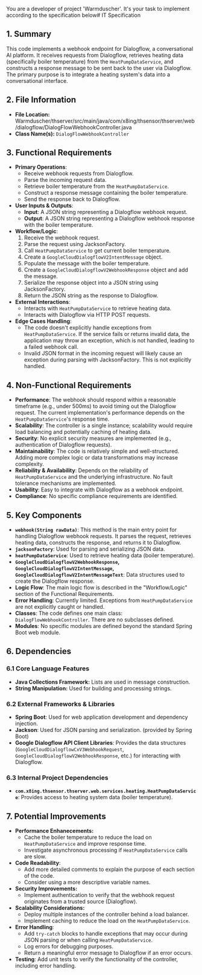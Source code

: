 You are a developer of project 'Warmduscher'. It's your task to implement according to the specification below# IT Specification

## 1. Summary

This code implements a webhook endpoint for Dialogflow, a conversational AI platform. It receives requests from Dialogflow, retrieves heating data (specifically boiler temperature) from the `HeatPumpDataService`, and constructs a response message to be sent back to the user via Dialogflow. The primary purpose is to integrate a heating system's data into a conversational interface.

## 2. File Information

- **File Location:** Warmduscher/thserver/src/main/java/com/x8ing/thsensor/thserver/web/dialogflow/DialogFlowWebhookController.java
- **Class Name(s):** `DialogFlowWebhookController`

## 3. Functional Requirements

- **Primary Operations**:
    - Receive webhook requests from Dialogflow.
    - Parse the incoming request data.
    - Retrieve boiler temperature from the `HeatPumpDataService`.
    - Construct a response message containing the boiler temperature.
    - Send the response back to Dialogflow.
- **User Inputs & Outputs**:
    - **Input**: A JSON string representing a Dialogflow webhook request.
    - **Output**: A JSON string representing a Dialogflow webhook response with the boiler temperature.
- **Workflow/Logic**:
    1. Receive the webhook request.
    2. Parse the request using JacksonFactory.
    3. Call `HeatPumpDataService` to get current boiler temperature.
    4. Create a `GoogleCloudDialogflowV2IntentMessage` object.
    5. Populate the message with the boiler temperature.
    6. Create a `GoogleCloudDialogflowV2WebhookResponse` object and add the message.
    7. Serialize the response object into a JSON string using JacksonFactory.
    8. Return the JSON string as the response to Dialogflow.
- **External Interactions**:
    - Interacts with `HeatPumpDataService` to retrieve heating data.
    - Interacts with Dialogflow via HTTP POST requests.
- **Edge Cases Handling**:
    -  The code doesn't explicitly handle exceptions from `HeatPumpDataService`.  If the service fails or returns invalid data, the application may throw an exception, which is not handled, leading to a failed webhook call.
    - Invalid JSON format in the incoming request will likely cause an exception during parsing with JacksonFactory. This is not explicitly handled.

## 4. Non-Functional Requirements

- **Performance**: The webhook should respond within a reasonable timeframe (e.g., under 500ms) to avoid timing out the Dialogflow request. The current implementation's performance depends on the `HeatPumpDataService`'s response time.
- **Scalability**: The controller is a single instance; scalability would require load balancing and potentially caching of heating data.
- **Security**:  No explicit security measures are implemented (e.g., authentication of Dialogflow requests).
- **Maintainability**: The code is relatively simple and well-structured. Adding more complex logic or data transformations may increase complexity.
- **Reliability & Availability**: Depends on the reliability of `HeatPumpDataService` and the underlying infrastructure. No fault tolerance mechanisms are implemented.
- **Usability**: Easy to integrate with Dialogflow as a webhook endpoint.
- **Compliance**: No specific compliance requirements are identified.

## 5. Key Components

- **`webhook(String rawData)`**: This method is the main entry point for handling Dialogflow webhook requests. It parses the request, retrieves heating data, constructs the response, and returns it to Dialogflow.
- **`jacksonFactory`**: Used for parsing and serializing JSON data.
- **`heatPumpDataService`**:  Used to retrieve heating data (boiler temperature).
- **`GoogleCloudDialogflowV2WebhookResponse`, `GoogleCloudDialogflowV2IntentMessage`, `GoogleCloudDialogflowV2IntentMessageText`**: Data structures used to create the Dialogflow response.
- **Logic Flow**: The main logic flow is described in the "Workflow/Logic" section of the Functional Requirements.
- **Error Handling**: Currently limited.  Exceptions from `HeatPumpDataService` are not explicitly caught or handled.
- **Classes**:  The code defines one main class: `DialogFlowWebhookController`. There are no subclasses defined.
- **Modules**: No specific modules are defined beyond the standard Spring Boot web module.

## 6. Dependencies

### 6.1 Core Language Features

- **Java Collections Framework:** Lists are used in message construction.
- **String Manipulation:** Used for building and processing strings.

### 6.2 External Frameworks & Libraries

- **Spring Boot**: Used for web application development and dependency injection.
- **Jackson**: Used for JSON parsing and serialization. (provided by Spring Boot)
- **Google Dialogflow API Client Libraries**: Provides the data structures (`GoogleCloudDialogflowCxV3WebhookRequest`, `GoogleCloudDialogflowV2WebhookResponse`, etc.) for interacting with Dialogflow.

### 6.3 Internal Project Dependencies

- **`com.x8ing.thsensor.thserver.web.services.heating.HeatPumpDataService`**:  Provides access to heating system data (boiler temperature).

## 7. Potential Improvements

- **Performance Enhanecements:**
    - Cache the boiler temperature to reduce the load on `HeatPumpDataService` and improve response time.
    - Investigate asynchronous processing if `HeatPumpDataService` calls are slow.
- **Code Readability**:
    - Add more detailed comments to explain the purpose of each section of the code.
    - Consider using a more descriptive variable names.
- **Security Improvements:**
    - Implement authentication to verify that the webhook request originates from a trusted source (Dialogflow).
- **Scalability Considerations:**
    - Deploy multiple instances of the controller behind a load balancer.
    - Implement caching to reduce the load on the `HeatPumpDataService`.
- **Error Handling**:
    - Add `try-catch` blocks to handle exceptions that may occur during JSON parsing or when calling `HeatPumpDataService`.
    - Log errors for debugging purposes.
    - Return a meaningful error message to Dialogflow if an error occurs.
- **Testing**: Add unit tests to verify the functionality of the controller, including error handling.